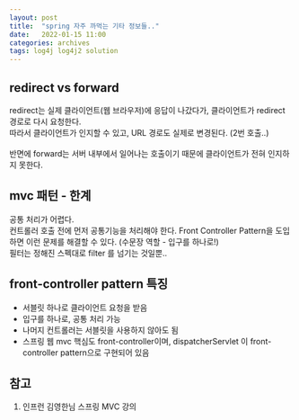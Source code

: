 ```yaml
---
layout: post
title:  "spring 자주 까먹는 기타 정보들.."
date:   2022-01-15 11:00
categories: archives
tags: log4j log4j2 solution
---
```


## redirect vs forward 
redirect는 실제 클라이언트(웹 브라우저)에 응답이 나갔다가, 클라이언트가 redirect 경로로 다시 요청한다. <br>
따라서 클라이언트가 인지할 수 있고, URL 경로도 실제로 변경된다. (2번 호출..)<br><br>
반면에 forward는 서버 내부에서 일어나는 호출이기 때문에 클라이언트가 전혀 인지하지 못한다.


## mvc 패턴 - 한계
공통 처리가 어렵다. <br>
컨트롤러 호출 전에 먼저 공통기능을 처리해야 한다. 
Front Controller Pattern을 도입하면 이런 문제를 해결할 수 있다. (수문장 역할 - 입구를 하나로!) <br>
필터는 정해진 스펙대로 filter 를 넘기는 것일뿐..

## front-controller pattern 특징
- 서블릿 하나로 클라이언트 요청을 받음
- 입구를 하나로, 공통 처리 가능
- 나머지 컨트롤러는 서블릿을 사용하지 않아도 됨
- 스프링 웹 mvc 핵심도 front-controller이며, dispatcherServlet 이 front-controller pattern으로 구현되어 있음



## 참고
1. 인프런 김영한님 스프링 MVC 강의


